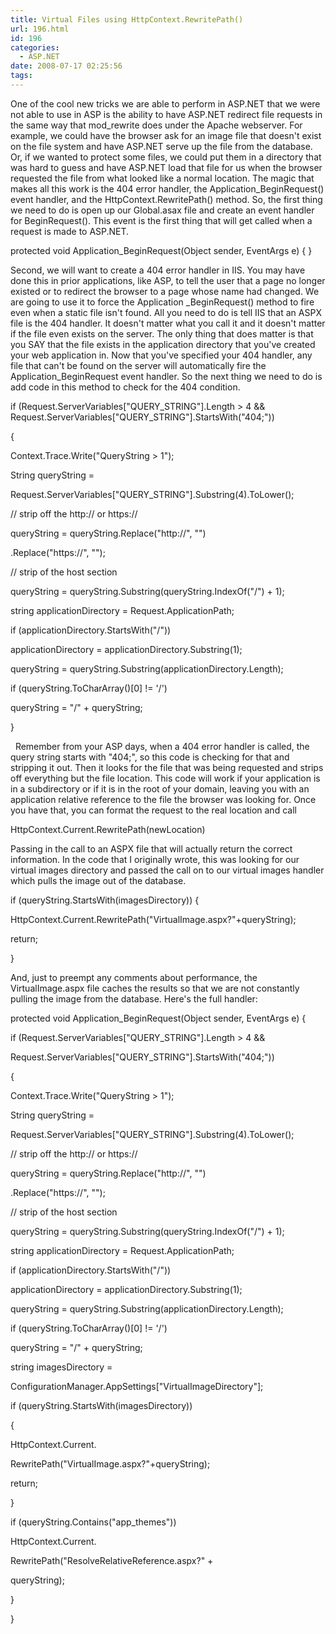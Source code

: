 ```yaml
---
title: Virtual Files using HttpContext.RewritePath()
url: 196.html
id: 196
categories:
  - ASP.NET
date: 2008-07-17 02:25:56
tags:
---
```


One of the cool new tricks we are able to perform in ASP.NET that we were not able to use in ASP is the ability to have ASP.NET redirect file requests in the same way that mod_rewrite does under the Apache webserver. For example, we could have the browser ask for an image file that doesn't exist on the file system and have ASP.NET serve up the file from the database. Or, if we wanted to protect some files, we could put them in a directory that was hard to guess and have ASP.NET load that file for us when the browser requested the file from what looked like a normal location. The magic that makes all this work is the 404 error handler, the Application_BeginRequest() event handler, and the HttpContext.RewritePath() method. So, the first thing we need to do is open up our Global.asax file and create an event handler for BeginRequest(). This event is the first thing that will get called when a request is made to ASP.NET.

protected void Application_BeginRequest(Object sender, EventArgs e)
{
}

Second, we will want to create a 404 error handler in IIS. You may have done this in prior applications, like ASP, to tell the user that a page no longer existed or to redirect the browser to a page whose name had changed. We are going to use it to force the Application \_BeginRequest() method to fire even when a static file isn't found. All you need to do is tell IIS that an ASPX file is the 404 handler. It doesn't matter what you call it and it doesn't matter if the file even exists on the server. The only thing that does matter is that you SAY that the file exists in the application directory that you've created your web application in. Now that you've specified your 404 handler, any file that can't be found on the server will automatically fire the Application\_BeginRequest event handler. So the next thing we need to do is add code in this method to check for the 404 condition.

if (Request.ServerVariables\["QUERY_STRING"\].Length > 4 &&
Request.ServerVariables\["QUERY_STRING"\].StartsWith("404;"))

{

Context.Trace.Write("QueryString > 1");

String queryString =

Request.ServerVariables\["QUERY_STRING"\].Substring(4).ToLower();

// strip off the http:// or https:// 

queryString = queryString.Replace("http://", "")

.Replace("https://", "");

// strip of the host section 

queryString = queryString.Substring(queryString.IndexOf("/") \+ 1);

string applicationDirectory = Request.ApplicationPath;

if (applicationDirectory.StartsWith("/"))

applicationDirectory = applicationDirectory.Substring(1);

queryString = queryString.Substring(applicationDirectory.Length);

if (queryString.ToCharArray()\[0\] != '/')

queryString = "/" \+ queryString;

}

  Remember from your ASP days, when a 404 error handler is called, the query string starts with "404;", so this code is checking for that and stripping it out. Then it looks for the file that was being requested and strips off everything but the file location. This code will work if your application is in a subdirectory or if it is in the root of your domain, leaving you with an application relative reference to the file the browser was looking for. Once you have that, you can format the request to the real location and call

HttpContext.Current.RewritePath(newLocation)

Passing in the call to an ASPX file that will actually return the correct information. In the code that I originally wrote, this was looking for our virtual images directory and passed the call on to our virtual images handler which pulls the image out of the database.

if (queryString.StartsWith(imagesDirectory))
{

HttpContext.Current.RewritePath("VirtualImage.aspx?"+queryString);

return;

}

And, just to preempt any comments about performance, the VirtualImage.aspx file caches the results so that we are not constantly pulling the image from the database. Here's the full handler:

protected void Application_BeginRequest(Object sender, EventArgs e)
{

if (Request.ServerVariables\["QUERY_STRING"\].Length > 4 &&

Request.ServerVariables\["QUERY_STRING"\].StartsWith("404;"))

{

Context.Trace.Write("QueryString > 1");

String queryString =

Request.ServerVariables\["QUERY_STRING"\].Substring(4).ToLower();

// strip off the http:// or https:// 

queryString = queryString.Replace("http://", "")

.Replace("https://", "");

// strip of the host section 

queryString = queryString.Substring(queryString.IndexOf("/") \+ 1);

string applicationDirectory = Request.ApplicationPath;

if (applicationDirectory.StartsWith("/"))

applicationDirectory = applicationDirectory.Substring(1);

queryString = queryString.Substring(applicationDirectory.Length);

if (queryString.ToCharArray()\[0\] != '/')

queryString = "/" \+ queryString;

string imagesDirectory =

ConfigurationManager.AppSettings\["VirtualImageDirectory"\];

if (queryString.StartsWith(imagesDirectory))

{

HttpContext.Current.

RewritePath("VirtualImage.aspx?"+queryString);

return;

}

if (queryString.Contains("app_themes"))

HttpContext.Current.

RewritePath("ResolveRelativeReference.aspx?" +

queryString);

}

}